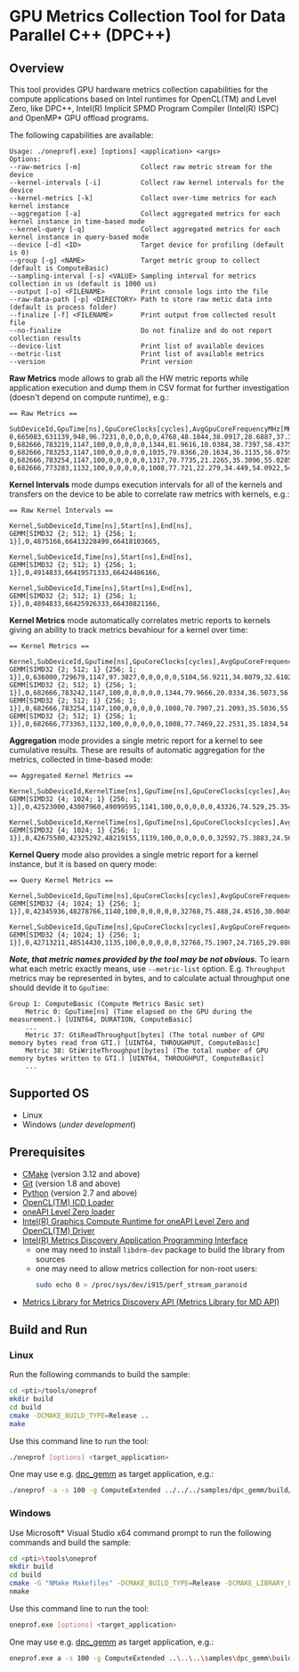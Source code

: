 # GPU Metrics Collection Tool for Data Parallel C++ (DPC++)
## Overview
This tool provides GPU hardware metrics collection capabilities for the compute applications based on Intel runtimes for OpenCL(TM) and Level Zero, like DPC++, Intel(R) Implicit SPMD Program Compiler (Intel(R) ISPC) and OpenMP* GPU offload programs.

The following capabilities are available:
```
Usage: ./oneprof[.exe] [options] <application> <args>
Options:
--raw-metrics [-m]               Collect raw metric stream for the device
--kernel-intervals [-i]          Collect raw kernel intervals for the device
--kernel-metrics [-k]            Collect over-time metrics for each kernel instance
--aggregation [-a]               Collect aggregated metrics for each kernel instance in time-based mode
--kernel-query [-q]              Collect aggregated metrics for each kernel instance in query-based mode
--device [-d] <ID>               Target device for profiling (default is 0)
--group [-g] <NAME>              Target metric group to collect (default is ComputeBasic)
--sampling-interval [-s] <VALUE> Sampling interval for metrics collection in us (default is 1000 us)
--output [-o] <FILENAME>         Print console logs into the file
--raw-data-path [-p] <DIRECTORY> Path to store raw metic data into (default is process folder)
--finalize [-f] <FILENAME>       Print output from collected result file
--no-finalize                    Do not finalize and do not report collection results
--device-list                    Print list of available devices
--metric-list                    Print list of available metrics
--version                        Print version
```

**Raw Metrics** mode allows to grab all the HW metric reports while application execution and dump them in CSV format for further investigation (doesn't depend on compute runtime), e.g.:
```
== Raw Metrics ==

SubDeviceId,GpuTime[ns],GpuCoreClocks[cycles],AvgGpuCoreFrequencyMHz[MHz],GpuBusy[%],VsThreads[threads],HsThreads[threads],DsThreads[threads],GsThreads[threads],PsThreads[threads],CsThreads[threads],EuActive[%],EuStall[%],EuFpuBothActive[%],Fpu0Active[%],Fpu1Active[%],EuAvgIpcRate[number],EuSendActive[%],EuThreadOccupancy[%],RasterizedPixels[pixels],HiDepthTestFails[pixels],EarlyDepthTestFails[pixels],SamplesKilledInPs[pixels],PixelsFailingPostPsTests[pixels],SamplesWritten[pixels],SamplesBlended[pixels],SamplerTexels[texels],SamplerTexelMisses[texels],SlmBytesRead[bytes],SlmBytesWritten[bytes],ShaderMemoryAccesses[messages],ShaderAtomics[messages],L3ShaderThroughput[bytes],ShaderBarriers[messages],TypedBytesRead[bytes],TypedBytesWritten[bytes],UntypedBytesRead[bytes],UntypedBytesWritten[bytes],GtiReadThroughput[bytes],GtiWriteThroughput[bytes],QueryBeginTime[ns],CoreFrequencyMHz[MHz],EuSliceFrequencyMHz[MHz],ReportReason,ContextId,StreamMarker,
0,665083,631139,948,96.7231,0,0,0,0,0,4768,48.1844,38.0917,28.6887,37.3213,37.2607,1.62512,8.75791,82.9885,0,0,0,0,0,0,0,0,0,0,0,1372563,0,87844032,0,0,0,85624064,2114560,6231488,2143424,66413568000,1149,1149,1,32,1179654540,
0,682666,783219,1147,100,0,0,0,0,0,1344,81.9616,18.0384,38.7397,58.4375,58.7402,1.49389,13.3814,99.8482,0,0,0,0,0,0,0,0,0,0,0,2511983,0,160766912,0,0,0,160627072,172032,3802560,129280,66414250666,1149,1149,1,32,1179654540,
0,682666,783253,1147,100,0,0,0,0,0,1035,79.8366,20.1634,36.3135,56.0759,56.3012,1.47741,12.8364,99.8778,0,0,0,0,0,0,0,0,0,0,0,2410378,0,154264192,0,0,0,154127104,134528,3567168,172096,66414933333,1149,1149,1,32,1179654540,
0,682666,783254,1147,100,0,0,0,0,0,1317,78.7735,21.2265,35.3096,55.0285,55.194,1.47134,12.5856,99.8278,0,0,0,0,0,0,0,0,0,0,0,2362583,0,151205312,0,0,0,151031168,166528,3526336,129472,66415616000,1149,1149,1,32,1179654540,
0,682666,773283,1132,100,0,0,0,0,0,1008,77.721,22.279,34.449,54.0922,54.2257,1.46635,12.3713,99.876,0,0,0,0,0,0,0,0,0,0,0,2293428,0,146779392,0,0,0,146652416,129024,3415872,172480,66416298666,1149,1149,1,32,1179654540,
```

**Kernel Intervals** mode dumps execution intervals for all of the kernels and transfers on the device to be able to correlate raw metrics with kernels, e.g.:
```
== Raw Kernel Intervals ==

Kernel,SubDeviceId,Time[ns],Start[ns],End[ns],
GEMM[SIMD32 {2; 512; 1} {256; 1; 1}],0,4875166,66413228499,66418103665,

Kernel,SubDeviceId,Time[ns],Start[ns],End[ns],
GEMM[SIMD32 {2; 512; 1} {256; 1; 1}],0,4914833,66419571333,66424486166,

Kernel,SubDeviceId,Time[ns],Start[ns],End[ns],
GEMM[SIMD32 {2; 512; 1} {256; 1; 1}],0,4894833,66425926333,66430821166,
```

**Kernel Metrics** mode automatically correlates metric reports to kernels giving an ability to track metrics bevahiour for a kernel over time:
```
== Kernel Metrics ==

Kernel,SubDeviceId,GpuTime[ns],GpuCoreClocks[cycles],AvgGpuCoreFrequencyMHz[MHz],GpuBusy[%],VsThreads[threads],HsThreads[threads],DsThreads[threads],GsThreads[threads],PsThreads[threads],CsThreads[threads],EuActive[%],EuStall[%],EuFpuBothActive[%],Fpu0Active[%],Fpu1Active[%],EuAvgIpcRate[number],EuSendActive[%],EuThreadOccupancy[%],RasterizedPixels[pixels],HiDepthTestFails[pixels],EarlyDepthTestFails[pixels],SamplesKilledInPs[pixels],PixelsFailingPostPsTests[pixels],SamplesWritten[pixels],SamplesBlended[pixels],SamplerTexels[texels],SamplerTexelMisses[texels],SlmBytesRead[bytes],SlmBytesWritten[bytes],ShaderMemoryAccesses[messages],ShaderAtomics[messages],L3ShaderThroughput[bytes],ShaderBarriers[messages],TypedBytesRead[bytes],TypedBytesWritten[bytes],UntypedBytesRead[bytes],UntypedBytesWritten[bytes],GtiReadThroughput[bytes],GtiWriteThroughput[bytes],QueryBeginTime[ns],CoreFrequencyMHz[MHz],EuSliceFrequencyMHz[MHz],ReportReason,ContextId,StreamMarker,
GEMM[SIMD32 {2; 512; 1} {256; 1; 1}],0,636000,729679,1147,97.3827,0,0,0,0,0,5104,56.9211,34.0079,32.6102,43.4698,43.4986,1.59991,10.139,88.376,0,0,0,0,0,0,0,0,0,0,0,1820732,0,116526848,0,0,0,114358784,2182144,6848832,2142592,66432682666,1149,1149,1,32,1179654540,
GEMM[SIMD32 {2; 512; 1} {256; 1; 1}],0,682666,783242,1147,100,0,0,0,0,0,1344,79.9666,20.0334,36.5073,56.2568,56.4681,1.47899,12.8727,99.8256,0,0,0,0,0,0,0,0,0,0,0,2416416,0,154650624,0,0,0,154475648,172032,3639680,172224,66433365333,1149,1149,1,32,1179654540,
GEMM[SIMD32 {2; 512; 1} {256; 1; 1}],0,682666,783254,1147,100,0,0,0,0,0,1008,78.7907,21.2093,35.5036,55.0709,55.3467,1.47392,12.6116,99.8635,0,0,0,0,0,0,0,0,0,0,0,2368212,0,151565568,0,0,0,151426304,129024,3530112,129344,66434048000,1149,1149,1,32,1179654540,
GEMM[SIMD32 {2; 512; 1} {256; 1; 1}],0,682666,773363,1132,100,0,0,0,0,0,1008,77.7469,22.2531,35.1834,54.3703,54.6638,1.47641,12.4527,99.8311,0,0,0,0,0,0,0,0,0,0,0,2308793,0,147762752,0,0,0,147626496,129024,3429376,172544,66434730666,1149,1149,1,32,1179654540,
```

**Aggregation** mode provides a single metric report for a kernel to see cumulative results. These are results of automatic aggregation for the metrics, collected in time-based mode:
```
== Aggregated Kernel Metrics ==

Kernel,SubDeviceId,KernelTime[ns],GpuTime[ns],GpuCoreClocks[cycles],AvgGpuCoreFrequencyMHz[MHz],GpuBusy[%],VsThreads[threads],HsThreads[threads],DsThreads[threads],GsThreads[threads],PsThreads[threads],CsThreads[threads],EuActive[%],EuStall[%],EuFpuBothActive[%],Fpu0Active[%],Fpu1Active[%],EuAvgIpcRate[number],EuSendActive[%],EuThreadOccupancy[%],RasterizedPixels[pixels],HiDepthTestFails[pixels],EarlyDepthTestFails[pixels],SamplesKilledInPs[pixels],PixelsFailingPostPsTests[pixels],SamplesWritten[pixels],SamplesBlended[pixels],SamplerTexels[texels],SamplerTexelMisses[texels],SlmBytesRead[bytes],SlmBytesWritten[bytes],ShaderMemoryAccesses[messages],ShaderAtomics[messages],L3ShaderThroughput[bytes],ShaderBarriers[messages],TypedBytesRead[bytes],TypedBytesWritten[bytes],UntypedBytesRead[bytes],UntypedBytesWritten[bytes],GtiReadThroughput[bytes],GtiWriteThroughput[bytes],QueryBeginTime[ns],CoreFrequencyMHz[MHz],EuSliceFrequencyMHz[MHz],ReportReason,ContextId,StreamMarker,
GEMM[SIMD32 {4; 1024; 1} {256; 1; 1}],0,42523000,43007960,49099595,1141,100,0,0,0,0,0,43326,74.529,25.3546,29.2023,50.0025,49.7394,1.41551,11.4035,99.3923,0,0,0,0,0,0,0,0,0,0,0,134419343,0,8602837952,0,0,0,8593193984,9804288,426876416,10557504,357781162666,1149,1149,1,32,40,

Kernel,SubDeviceId,KernelTime[ns],GpuTime[ns],GpuCoreClocks[cycles],AvgGpuCoreFrequencyMHz[MHz],GpuBusy[%],VsThreads[threads],HsThreads[threads],DsThreads[threads],GsThreads[threads],PsThreads[threads],CsThreads[threads],EuActive[%],EuStall[%],EuFpuBothActive[%],Fpu0Active[%],Fpu1Active[%],EuAvgIpcRate[number],EuSendActive[%],EuThreadOccupancy[%],RasterizedPixels[pixels],HiDepthTestFails[pixels],EarlyDepthTestFails[pixels],SamplesKilledInPs[pixels],PixelsFailingPostPsTests[pixels],SamplesWritten[pixels],SamplesBlended[pixels],SamplerTexels[texels],SamplerTexelMisses[texels],SlmBytesRead[bytes],SlmBytesWritten[bytes],ShaderMemoryAccesses[messages],ShaderAtomics[messages],L3ShaderThroughput[bytes],ShaderBarriers[messages],TypedBytesRead[bytes],TypedBytesWritten[bytes],UntypedBytesRead[bytes],UntypedBytesWritten[bytes],GtiReadThroughput[bytes],GtiWriteThroughput[bytes],QueryBeginTime[ns],CoreFrequencyMHz[MHz],EuSliceFrequencyMHz[MHz],ReportReason,ContextId,StreamMarker,
GEMM[SIMD32 {4; 1024; 1} {256; 1; 1}],0,42675500,42325292,48219155,1139,100,0,0,0,0,0,32592,75.3883,24.5697,29.646,50.6168,50.3917,1.41555,11.5397,99.8522,0,0,0,0,0,0,0,0,0,0,0,133463067,0,8541636288,0,0,0,8537506816,4128768,411957312,4760000,357828949333,1149,1149,1,32,40,
```

**Kernel Query** mode also provides a single metric report for a kernel instance, but it is based on query mode:
```
== Query Kernel Metrics ==

Kernel,SubDeviceId,GpuTime[ns],GpuCoreClocks[cycles],AvgGpuCoreFrequencyMHz[MHz],GpuBusy[%],VsThreads[threads],HsThreads[threads],DsThreads[threads],GsThreads[threads],PsThreads[threads],CsThreads[threads],EuActive[%],EuStall[%],EuFpuBothActive[%],Fpu0Active[%],Fpu1Active[%],EuAvgIpcRate[number],EuSendActive[%],EuThreadOccupancy[%],RasterizedPixels[pixels],HiDepthTestFails[pixels],EarlyDepthTestFails[pixels],SamplesKilledInPs[pixels],PixelsFailingPostPsTests[pixels],SamplesWritten[pixels],SamplesBlended[pixels],SamplerTexels[texels],SamplerTexelMisses[texels],SlmBytesRead[bytes],SlmBytesWritten[bytes],ShaderMemoryAccesses[messages],ShaderAtomics[messages],L3ShaderThroughput[bytes],ShaderBarriers[messages],TypedBytesRead[bytes],TypedBytesWritten[bytes],UntypedBytesRead[bytes],UntypedBytesWritten[bytes],GtiReadThroughput[bytes],GtiWriteThroughput[bytes],QueryBeginTime[ns],CoreFrequencyMHz[MHz],CoreFrequencyChanged,QuerySplitOccurred,ReportId,ReportsCount,OverrunOccured,ReportError,ReportInconsistent,ReportCtxSwitchLost,ReportWithoutWorkload,
GEMM[SIMD32 {4; 1024; 1} {256; 1; 1}],0,42345936,48278766,1140,100,0,0,0,0,0,32768,75.488,24.4516,30.0049,50.8641,50.6392,1.41966,11.5963,99.5197,0,0,0,0,0,0,0,0,0,0,0,134283264,0,8594128896,0,0,0,8610906880,4204544,415981504,4992896,214977194916,1150,0,0,1,1,0,0,0,8,0,

Kernel,SubDeviceId,GpuTime[ns],GpuCoreClocks[cycles],AvgGpuCoreFrequencyMHz[MHz],GpuBusy[%],VsThreads[threads],HsThreads[threads],DsThreads[threads],GsThreads[threads],PsThreads[threads],CsThreads[threads],EuActive[%],EuStall[%],EuFpuBothActive[%],Fpu0Active[%],Fpu1Active[%],EuAvgIpcRate[number],EuSendActive[%],EuThreadOccupancy[%],RasterizedPixels[pixels],HiDepthTestFails[pixels],EarlyDepthTestFails[pixels],SamplesKilledInPs[pixels],PixelsFailingPostPsTests[pixels],SamplesWritten[pixels],SamplesBlended[pixels],SamplerTexels[texels],SamplerTexelMisses[texels],SlmBytesRead[bytes],SlmBytesWritten[bytes],ShaderMemoryAccesses[messages],ShaderAtomics[messages],L3ShaderThroughput[bytes],ShaderBarriers[messages],TypedBytesRead[bytes],TypedBytesWritten[bytes],UntypedBytesRead[bytes],UntypedBytesWritten[bytes],GtiReadThroughput[bytes],GtiWriteThroughput[bytes],QueryBeginTime[ns],CoreFrequencyMHz[MHz],CoreFrequencyChanged,QuerySplitOccurred,ReportId,ReportsCount,OverrunOccured,ReportError,ReportInconsistent,ReportCtxSwitchLost,ReportWithoutWorkload,
GEMM[SIMD32 {4; 1024; 1} {256; 1; 1}],0,42713211,48514430,1135,100,0,0,0,0,0,32768,75.1907,24.7165,29.808,50.615,50.3952,1.41864,11.54,99.5191,0,0,0,0,0,0,0,0,0,0,0,134283264,0,8594128896,0,0,0,8601469696,4199936,416482240,4996864,215024800416,1150,0,0,1,1,0,0,0,8,0,
```

***Note, that metric names provided by the tool may be not obvious.*** To learn what each metric exactly means, use `--metric-list` option. E.g. `Throughput` metrics may be represented in bytes, and to calculate actual throughput  one should devide it to `GpuTime`:
```
Group 1: ComputeBasic (Compute Metrics Basic set)
    Metric 0: GpuTime[ns] (Time elapsed on the GPU during the measurement.) [UINT64, DURATION, ComputeBasic]
    ...
    Metric 37: GtiReadThroughput[bytes] (The total number of GPU memory bytes read from GTI.) [UINT64, THROUGHPUT, ComputeBasic]
    Metric 38: GtiWriteThroughput[bytes] (The total number of GPU memory bytes written to GTI.) [UINT64, THROUGHPUT, ComputeBasic]
    ...
```

## Supported OS
- Linux
- Windows (*under development*)

## Prerequisites
- [CMake](https://cmake.org/) (version 3.12 and above)
- [Git](https://git-scm.com/) (version 1.8 and above)
- [Python](https://www.python.org/) (version 2.7 and above)
- [OpenCL(TM) ICD Loader](https://github.com/KhronosGroup/OpenCL-ICD-Loader)
- [oneAPI Level Zero loader](https://github.com/oneapi-src/level-zero)
- [Intel(R) Graphics Compute Runtime for oneAPI Level Zero and OpenCL(TM) Driver](https://github.com/intel/compute-runtime)
- [Intel(R) Metrics Discovery Application Programming Interface](https://github.com/intel/metrics-discovery)
    - one may need to install `libdrm-dev` package to build the library from sources
    - one may need to allow metrics collection for non-root users:
        ```sh
        sudo echo 0 > /proc/sys/dev/i915/perf_stream_paranoid
        ```
- [Metrics Library for Metrics Discovery API (Metrics Library for MD API)](https://github.com/intel/metrics-library)

## Build and Run
### Linux
Run the following commands to build the sample:
```sh
cd <pti>/tools/oneprof
mkdir build
cd build
cmake -DCMAKE_BUILD_TYPE=Release ..
make
```
Use this command line to run the tool:
```sh
./oneprof [options] <target_application>
```
One may use e.g. [dpc_gemm](../../samples/dpc_gemm) as target application, e.g.:
```sh
./oneprof -a -s 100 -g ComputeExtended ../../../samples/dpc_gemm/build/dpc_gemm
```
### Windows
Use Microsoft* Visual Studio x64 command prompt to run the following commands and build the sample:
```sh
cd <pti>\tools\oneprof
mkdir build
cd build
cmake -G "NMake Makefiles" -DCMAKE_BUILD_TYPE=Release -DCMAKE_LIBRARY_PATH=<opencl_icd_lib_path> ..
nmake
```
Use this command line to run the tool:
```sh
oneprof.exe [options] <target_application>
```
One may use e.g. [dpc_gemm](../../samples/dpc_gemm) as target application, e.g.:
```sh
oneprof.exe a -s 100 -g ComputeExtended ..\..\..\samples\dpc_gemm\build\dpc_gemm.exe
```
